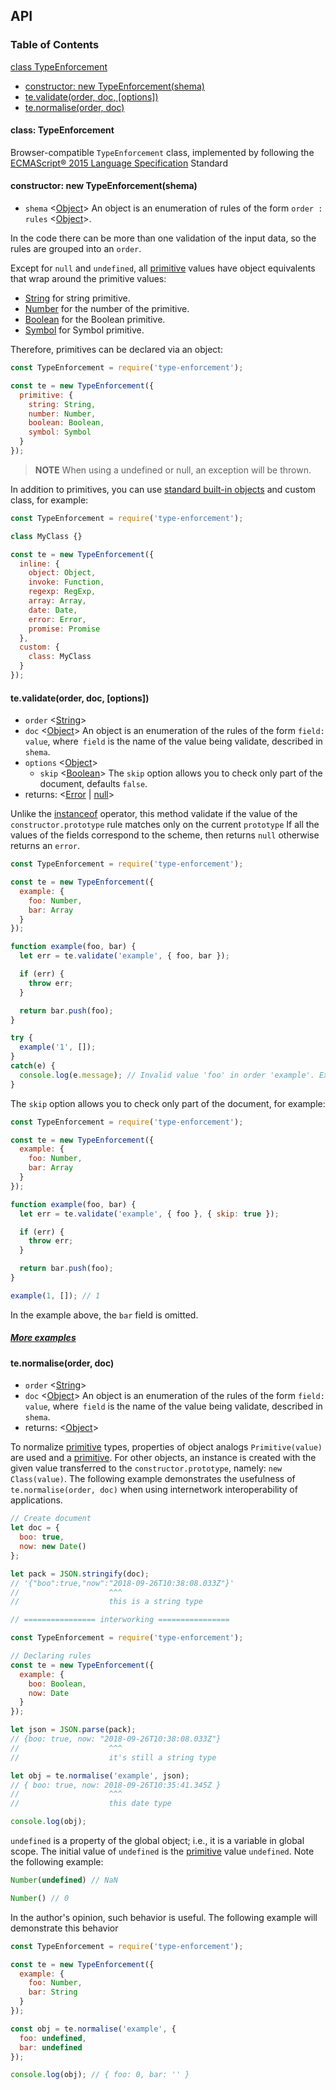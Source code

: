 ## API

### Table of Contents

[class TypeEnforcement](#class-typeenforcement)
  * [constructor: new TypeEnforcement(shema)](#constructor-new-typeenforcementshema)
  * [te.validate(order, doc, [options])](#tevalidateorder-doc-options)
  * [te.normalise(order, doc)](#tenormaliseorder-doc)

#### class: TypeEnforcement

Browser-compatible `TypeEnforcement` class, implemented by following the [ECMAScript® 2015 Language Specification](https://www.ecma-international.org/ecma-262/6.0/index.html) Standard

#### constructor: new TypeEnforcement(shema)

- `shema` <[Object](https://developer.mozilla.org/en-US/docs/Web/JavaScript/Reference/Global_Objects/Object)> An object is an enumeration of rules of the form `order : rules`  <[Object](https://developer.mozilla.org/en-US/docs/Web/JavaScript/Reference/Global_Objects/Object)>.

In the code there can be more than one validation of the input data, so the rules are grouped into an `order`.

Except for `null` and `undefined`, all [primitive](https://developer.mozilla.org/en-US/docs/Glossary/Primitive) values have object equivalents that wrap around the primitive values:
* [String](https://developer.mozilla.org/en-US/docs/Web/JavaScript/Reference/Global_Objects/String) for string primitive.
* [Number](https://developer.mozilla.org/en-US/docs/Web/JavaScript/Reference/Global_Objects/Number) for the number of the primitive.
* [Boolean](https://developer.mozilla.org/en-US/docs/Web/JavaScript/Reference/Global_Objects/Boolean) for the Boolean primitive.
* [Symbol](https://developer.mozilla.org/en-US/docs/Web/JavaScript/Reference/Global_Objects/Symbol) for Symbol primitive.

Therefore, primitives can be declared via an object:

```js
const TypeEnforcement = require('type-enforcement');

const te = new TypeEnforcement({
  primitive: {
    string: String,
    number: Number,
    boolean: Boolean,
    symbol: Symbol
  }
});
```

> **NOTE** When using a undefined or null, an exception will be thrown.

In addition to primitives, you can use [standard built-in objects](https://developer.mozilla.org/en-US/docs/Web/JavaScript/Reference/Global_Objects) and custom class, for example:

```js
const TypeEnforcement = require('type-enforcement');

class MyClass {}

const te = new TypeEnforcement({
  inline: {
    object: Object,
    invoke: Function,
    regexp: RegExp,
    array: Array,
    date: Date,
    error: Error,
    promise: Promise
  },
  custom: {
    class: MyClass
  }
});
```

#### te.validate(order, doc, [options])

- `order` <[String](https://developer.mozilla.org/en-US/docs/Web/JavaScript/Reference/Global_Objects/String)>
- `doc` <[Object](https://developer.mozilla.org/en-US/docs/Web/JavaScript/Reference/Global_Objects/Object)> An object is an enumeration of the rules of the form `field: value`, where` field` is the name of the value being validate, described in `shema`.
- `options` <[Object](https://developer.mozilla.org/en-US/docs/Web/JavaScript/Reference/Global_Objects/Object)>
  - `skip` <[Boolean](https://developer.mozilla.org/en-US/docs/Web/JavaScript/Reference/Global_Objects/Boolean)> The `skip` option allows you to check only part of the document, defaults `false`.
- returns: <[Error](https://developer.mozilla.org/en-US/docs/Web/JavaScript/Reference/Global_Objects/Error) | [null](https://developer.mozilla.org/en-US/docs/Web/JavaScript/Reference/Global_Objects/null)>

Unlike the [instanceof](https://developer.mozilla.org/en-US/docs/Web/JavaScript/Reference/Operators/instanceof) operator, this method validate if the value of the `constructor.prototype` rule matches only on the current `prototype` If all the values of the fields correspond to the scheme, then returns `null` otherwise returns an `error`.

```js
const TypeEnforcement = require('type-enforcement');

const te = new TypeEnforcement({
  example: {
    foo: Number,
    bar: Array
  }
});

function example(foo, bar) {
  let err = te.validate('example', { foo, bar });

  if (err) {
    throw err;
  }

  return bar.push(foo);
}

try {
  example('1', []);
}
catch(e) {
  console.log(e.message); // Invalid value 'foo' in order 'example'. Expected Number
}
```

The `skip` option allows you to check only part of the document, for example:

```js
const TypeEnforcement = require('type-enforcement');

const te = new TypeEnforcement({
  example: {
    foo: Number,
    bar: Array
  }
});

function example(foo, bar) {
  let err = te.validate('example', { foo }, { skip: true });

  if (err) {
    throw err;
  }

  return bar.push(foo);
}

example(1, []); // 1
```

In the example above, the `bar` field is omitted.

##### [More examples](examples.md)

#### te.normalise(order, doc)

- `order` <[String](https://developer.mozilla.org/en-US/docs/Web/JavaScript/Reference/Global_Objects/String)>
- `doc` <[Object](https://developer.mozilla.org/en-US/docs/Web/JavaScript/Reference/Global_Objects/Object)> An object is an enumeration of the rules of the form `field: value`, where` field` is the name of the value being validate, described in `shema`.
- returns: <[Object](https://developer.mozilla.org/en-US/docs/Web/JavaScript/Reference/Global_Objects/Object)>

To normalize [primitive](https://developer.mozilla.org/en-US/docs/Glossary/Primitive) types, properties of object analogs `Primitive(value)` are used and a [primitive](https://developer.mozilla.org/en-US/docs/Glossary/Primitive). For other objects, an instance is created with the given value transferred to the `constructor.prototype`, namely: `new Class(value)`. The following example demonstrates the usefulness of `te.normalise(order, doc)` when using internetwork interoperability of applications.

```js
// Create document
let doc = {
  boo: true,
  now: new Date()
};

let pack = JSON.stringify(doc);
// '{"boo":true,"now":"2018-09-26T10:38:08.033Z"}'
//                    ^^^
//                    this is a string type

// ================ interworking ================

const TypeEnforcement = require('type-enforcement');

// Declaring rules
const te = new TypeEnforcement({
  example: {
    boo: Boolean,
    now: Date
  }
});

let json = JSON.parse(pack);
// {boo: true, now: "2018-09-26T10:38:08.033Z"}
//                    ^^^
//                    it's still a string type

let obj = te.normalise('example', json);
// { boo: true, now: 2018-09-26T10:35:41.345Z }
//                    ^^^
//                    this date type

console.log(obj);
```

`undefined` is a property of the global object; i.e., it is a variable in global scope. The initial value of `undefined` is the [primitive](https://developer.mozilla.org/en-US/docs/Glossary/Primitive) value `undefined`. Note the following example:

```js
Number(undefined) // NaN

Number() // 0
```

In the author's opinion, such behavior is useful. The following example will demonstrate this behavior

```js
const TypeEnforcement = require('type-enforcement');

const te = new TypeEnforcement({
  example: {
    foo: Number,
    bar: String
  }
});

const obj = te.normalise('example', {
  foo: undefined,
  bar: undefined
});

console.log(obj); // { foo: 0, bar: '' }
```
